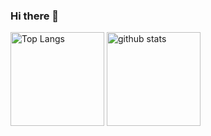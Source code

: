 ### Hi there 👋

<!--
**nlyrthiia/nlyrthiia** is a ✨ _special_ ✨ repository because its `README.md` (this file) appears on your GitHub profile.

Here are some ideas to get you started:

- 🔭 I’m currently working on ...
- 🌱 I’m currently learning ...
- 👯 I’m looking to collaborate on ...
- 🤔 I’m looking for help with ...
- 💬 Ask me about ...
- 📫 How to reach me: ...
- 😄 Pronouns: ...
- ⚡ Fun fact: ...
-->

<p align="left"> 
  <img alt="Top Langs" height="150px" src="https://github-readme-stats.vercel.app/api/top-langs/?username=nlyrthiia&layout=compact&show_icons=true&count_private=true&theme=onedark&hide=html,css" />
  <img alt="github stats" height="150px" src="https://github-readme-stats.vercel.app/api?username=nlyrthiia&theme=onedark&show_icons=ture" />
</p>
